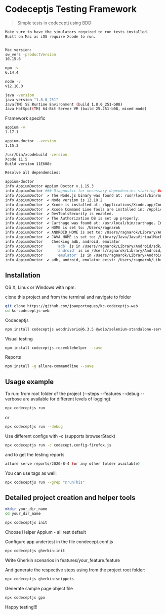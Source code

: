 # Codeceptjs Testing Framework
> Simple tests in codeceptj using BDD

```sh
Make sure to have the simulators required to run tests installed.
Built on Mac as iOS require Xcode to run.


Mac version:
sw_vers -productVersion
10.15.6

npm -v
6.14.4

node -v
v12.18.0

java -version
java version "1.8.0_251"
Java(TM) SE Runtime Environment (build 1.8.0_251-b08)
Java HotSpot(TM) 64-Bit Server VM (build 25.251-b08, mixed mode)
```

Framework specific
```sh
appium -v
1.17.1

appium-doctor --version
1.15.3

/usr/bin/xcodebuild -version
Xcode 11.5
Build version 11E608c

Resolve all dependencies:

appium-doctor
info AppiumDoctor Appium Doctor v.1.15.3
info AppiumDoctor ### Diagnostic for necessary dependencies starting ###
info AppiumDoctor  ✔ The Node.js binary was found at: /usr/local/bin/node
info AppiumDoctor  ✔ Node version is 12.18.2
info AppiumDoctor  ✔ Xcode is installed at: /Applications/Xcode.app/Contents/Developer
info AppiumDoctor  ✔ Xcode Command Line Tools are installed in: /Applications/Xcode.app/Contents/Developer
info AppiumDoctor  ✔ DevToolsSecurity is enabled.
info AppiumDoctor  ✔ The Authorization DB is set up properly.
info AppiumDoctor  ✔ Carthage was found at: /usr/local/bin/carthage. Installed version is: 0.35.0
info AppiumDoctor  ✔ HOME is set to: /Users/ragnarok
info AppiumDoctor  ✔ ANDROID_HOME is set to: /Users/ragnarok/Library/Android/sdk/
info AppiumDoctor  ✔ JAVA_HOME is set to: /Library/Java/JavaVirtualMachines/jdk-14.0.1.jdk/Contents/Home
info AppiumDoctor    Checking adb, android, emulator
info AppiumDoctor      'adb' is in /Users/ragnarok/Library/Android/sdk/platform-tools/adb
info AppiumDoctor      'android' is in /Users/ragnarok/Library/Android/sdk/tools/android
info AppiumDoctor      'emulator' is in /Users/ragnarok/Library/Android/sdk/emulator/emulator
info AppiumDoctor  ✔ adb, android, emulator exist: /Users/ragnarok/Library/Android/sdk/

```

## Installation

OS X, Linux or Windows with npm:

clone this project and from the terminal and navigate to folder
```sh
git clone https://github.com/joaoportugues/kc-codeceptjs-web
cd kc-codeceptjs-web
```

Codeceptjs

```sh
npm install codeceptjs webdriverio@6.3.5 @wdio/selenium-standalone-service --save

```

Visual testing

```sh
npm install codeceptjs-resemblehelper --save
```

Reports

```sh
npm install -g allure-commandline --save
```

## Usage example

To run:
from root folder of the project (--steps --features --debug --verbose are available for different levels of logging):
```sh
npx codeceptjs run
```
or
```sh
npx codeceptjs run --debug
```
Use different configs with -c (supports browserStack)
```sh
npx codeceptjs run -c codecept.config-firefox.js
```

and to get the testing reports
```sh
allure serve reports/2020-8-4 (or any other folder available)
```

You can use tags as well:
```sh
npx codeceptjs run --grep "@runThis"
```

## Detailed project creation and helper tools

```sh
mkdir your_dir_name
cd your_dir_name
```

```sh
npx codeceptjs init
```

Choose Helper Appium - all rest default

Configure app undertest in the file condecept.conf.js

```sh
npx codeceptjs gherkin:init
```

Write Gherkin scenarios in features/your_feature.feature

And generate the respective steps using from the project root folder:

```sh
npx codeceptjs gherkin:snippets
```

Generate sample page object file
```sh
npx codeceptjs gpo
```

Happy testing!!!

